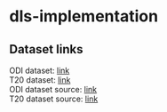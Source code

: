 # dls-implementation
## Dataset links
ODI dataset: [link](https://drive.google.com/file/d/1ptHKhDNh68U5hrWtTNpDtax3DJPmCUGT/view?usp=sharing) \
T20 dataset: [link](https://drive.google.com/file/d/1L1VSgRo_c5Vpv-MBNgk3Zdkhd2G9q-0Y/view?usp=sharing) \
ODI dataset source: [link](https://www.kaggle.com/datasets/utkarshtomar736/odi-mens-cricket-match-data-2002-2023) \
T20 dataset source: [link](https://www.kaggle.com/datasets/jamiewelsh2/ball-by-ball-it20)
